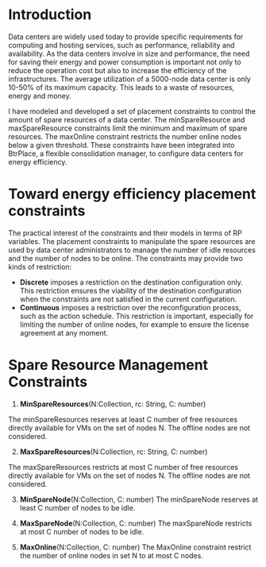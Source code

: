 Introduction
================================

Data centers are widely used today to provide specific requirements for computing and hosting services, such as performance, reliability and availability. As the data centers involve in size and performance, the need for saving their energy and power consumption is important not only to reduce the operation cost but also to increase the efficiency of the infrastructures. The average utilization of a 5000-node data center is only 10-50% of its	maximum capacity. This leads to a waste of resources, energy and money. 

I have modeled and developed a set of placement constraints to control the amount of spare resources of a data center. The minSpareResource and maxSpareResource constraints limit the minimum and maximum of spare resources. The maxOnline constraint restricts the number online nodes below a given threshold. These constraints have been integrated into BtrPlace, a flexible consolidation manager, to configure data centers for energy efficiency.


Toward energy efficiency placement constraints
==============================================
The practical interest of the constraints and their models in terms of RP variables. The placement constraints to manipulate the spare resources are used by data center administrators to manage the number of idle resources and the number of nodes to be online. The constraints may provide two kinds of restriction:
* **Discrete** imposes a restriction on the destination configuration only. This restriction ensures the viability of the destination configuration when the constraints are not satisfied in the current configuration.
* **Continuous** imposes a restriction over the reconfiguration process, such as the action schedule. This  restriction is important, especially for limiting the number of online nodes, for example to ensure the license agreement at any moment.

Spare Resource Management Constraints
=====================================
1. **MinSpareResources**(N:Collection<node>, rc: String, C: number)

 The minSpareResources reserves at least C number of free resources directly available for VMs on the set of nodes N. The offline nodes are not considered.

2. **MaxSpareResources**(N:Collection<node>, rc: String, C: number)

 The maxSpareResources restricts at most C number of free resources directly available for VMs on the set of nodes N. The offline nodes are not considered.

3. **MinSpareNode**(N:Collection<node>, C: number)
The minSpareNode reserves at least C number of nodes to be idle.

4. **MaxSpareNode**(N:Collection<node>, C: number)
The maxSpareNode restricts at most C number of nodes to be idle.

5. **MaxOnline**(N:Collection<node>, C: number)
The MaxOnline constraint restrict the number of online nodes in set N to at most C nodes.
